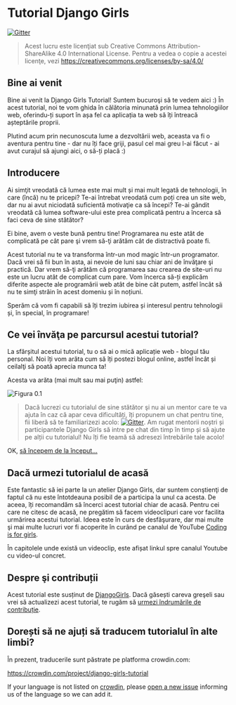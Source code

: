 # Tutorial Django Girls

[![Gitter](https://badges.gitter.im/DjangoGirls/tutorial.svg)](https://gitter.im/DjangoGirls/tutorial)

> Acest lucru este licenţiat sub Creative Commons Attribution-ShareAlike 4.0 International License. Pentru a vedea o copie a acestei licenţe, vezi https://creativecommons.org/licenses/by-sa/4.0/

## Bine ai venit

Bine ai venit la Django Girls Tutorial! Suntem bucuroşi să te vedem aici :) În acest tutorial, noi te vom ghida în călătoria minunată prin lumea tehnologiilor web, oferindu-ți suport în așa fel ca aplicația ta web să îți întreacă așteptările proprii.

Plutind acum prin necunoscuta lume a dezvoltării web, aceasta va fi o aventura pentru tine - dar nu îți face griji, pasul cel mai greu l-ai făcut - ai avut curajul să ajungi aici, o să-ți placă :)

## Introducere

Ai simţit vreodată că lumea este mai mult și mai mult legată de tehnologii, în care (încă) nu te pricepi? Te-ai întrebat vreodată cum poți crea un site web, dar nu ai avut niciodată suficientă motivaţie ca să începi? Te-ai gândit vreodată că lumea software-ului este prea complicată pentru a încerca să faci ceva de sine stătător?

Ei bine, avem o veste bună pentru tine! Programarea nu este atât de complicată pe cât pare şi vrem să-ţi arătăm cât de distractivă poate fi.

Acest tutorial nu te va transforma într-un mod magic într-un programator. Dacă vrei să fii bun în asta, ai nevoie de luni sau chiar ani de învăţare şi practică. Dar vrem să-ţi arătăm că programarea sau crearea de site-uri nu este un lucru atât de complicat cum pare. Vom încerca să-ți explicăm diferite aspecte ale programării web atât de bine cât putem, astfel încât să nu te simţi străin în acest domeniu și în noțiuni.

Sperăm că vom fi capabili să îți trezim iubirea și interesul pentru tehnologii și, în special, în programare!

## Ce vei învăţa pe parcursul acestui tutorial?

La sfârșitul acestui tutorial, tu o să ai o mică aplicație web - blogul tău personal. Noi îți vom arăta cum să îți postezi blogul online, astfel încât și ceilalţi să poată aprecia munca ta!

Acesta va arăta (mai mult sau mai puţin) astfel:

![Figura 0.1](images/application.png)

> Dacă lucrezi cu tutorialul de sine stătător şi nu ai un mentor care te va ajuta în caz că apar ceva dificultăți, îți propunem un chat pentru tine, fii liberă să te familiarizezi acolo: [![Gitter](https://badges.gitter.im/DjangoGirls/tutorial.svg)](https://gitter.im/DjangoGirls/tutorial). Am rugat mentorii noștri și participantele Django Girls să intre pe chat din timp în timp și să ajute pe alții cu tutorialul! Nu îți fie teamă să adresezi întrebările tale acolo!

OK, [să începem de la început...](./how_the_internet_works/README.md)

## Dacă urmezi tutorialul de acasă

Este fantastic să iei parte la un atelier Django Girls, dar suntem conştienţi de faptul că nu este întotdeauna posibil de a participa la unul ca acesta. De aceea, îți recomandăm să încerci acest tutorial chiar de acasă. Pentru cei care ne citesc de acasă, ne pregătim să facem videoclipuri care vor facilita urmărirea acestui tutorial. Ideea este în curs de desfăşurare, dar mai multe şi mai multe lucruri vor fi acoperite în curând pe canalul de YouTube [Coding is for girls](https://www.youtube.com/channel/UC0hNd2uW8jTR5K3KBzRuG2A/feed).

În capitolele unde există un videoclip, este afișat linkul spre canalul Youtube cu video-ul concret.

## Despre şi contribuții

Acest tutorial este susținut de [DjangoGirls](https://djangogirls.org/). Dacă găsești careva greşeli sau vrei să actualizezi acest tutorial, te rugăm să [urmezi îndrumările de contribuție](https://github.com/DjangoGirls/tutorial/blob/master/README.md).

## Dorești să ne ajuți să traducem tutorialul în alte limbi?

În prezent, traducerile sunt păstrate pe platforma crowdin.com:

https://crowdin.com/project/django-girls-tutorial

If your language is not listed on [crowdin](https://crowdin.com/), please [open a new issue](https://github.com/DjangoGirls/tutorial/issues/new) informing us of the language so we can add it.